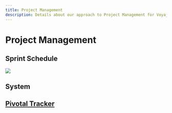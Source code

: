 ```yaml
---
title: Project Management
description: Details about our approach to Project Management for Voyajer
---
```


# Project Management

## Sprint Schedule
<img src="https://claytonboss7.github.io/voyajerwiki/assets/img/sprint-days.png">

## System
## [Pivotal Tracker](/documentation/pivotal-tracker)


